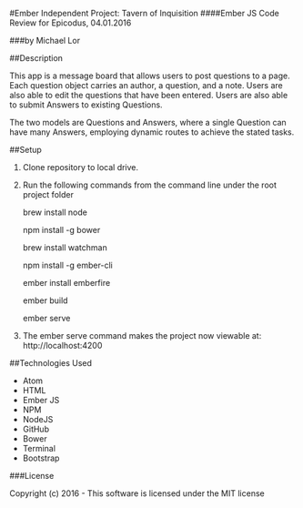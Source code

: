 #Ember Independent Project: Tavern of Inquisition
####Ember JS Code Review for Epicodus, 04.01.2016

###by Michael Lor

##Description

This app is a message board that allows users to post questions to a page. Each question object carries an author, a question, and a note. Users are also able to edit the questions that have been entered. Users are also able to submit Answers to existing Questions.

The two models are Questions and Answers, where a single Question can have many Answers, employing dynamic routes to achieve the stated tasks.

##Setup

1) Clone repository to local drive.

2) Run the following commands from the command line under the root project folder

    brew install node

    npm install -g bower

    brew install watchman

    npm install -g ember-cli

    ember install emberfire

    ember build

    ember serve

3) The ember serve command makes the project now viewable at: http://localhost:4200


##Technologies Used
* Atom
* HTML
* Ember JS
* NPM
* NodeJS
* GitHub
* Bower
* Terminal
* Bootstrap

###License

Copyright (c) 2016 - This software is licensed under the MIT license
